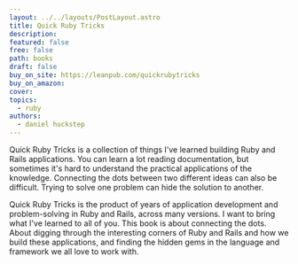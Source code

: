 ```yaml
---
layout: ../../layouts/PostLayout.astro
title: Quick Ruby Tricks
description: 
featured: false
free: false
path: books
draft: false
buy_on_site: https://leanpub.com/quickrubytricks
buy_on_amazon:
cover: 
topics:
  - ruby
authors:
  - daniel huckstep
---
```


Quick Ruby Tricks is a collection of things I've learned building Ruby and Rails applications. You can learn a lot reading documentation, but sometimes it's hard to understand the practical applications of the knowledge. Connecting the dots between two different ideas can also be difficult. Trying to solve one problem can hide the solution to another. 

Quick Ruby Tricks is the product of years of application development and problem-solving in Ruby and Rails, across many versions. I want to bring what I've learned to all of you. This book is about connecting the dots. About digging through the interesting corners of Ruby and Rails and how we build these applications, and finding the hidden gems in the language and framework we all love to work with.